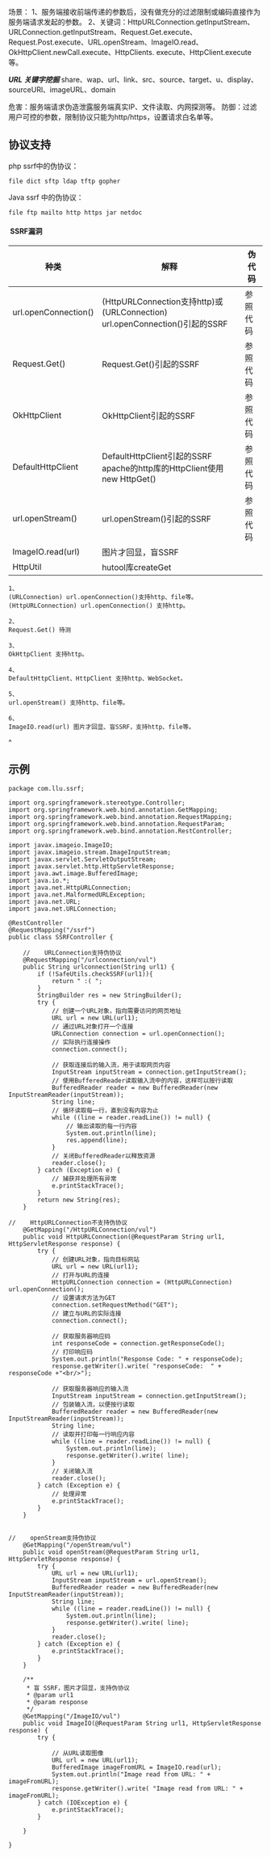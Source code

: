场景：
  1、服务端接收前端传递的参数后，没有做充分的过滤限制或编码直接作为服务端请求发起的参数。
  2、关键词：HttpURLConnection.getInputStream、URLConnection.getInputStream、Request.Get.execute、Request.Post.execute、URL.openStream、ImageIO.read、OkHttpClient.newCall.execute、HttpClients. execute、HttpClient.execute等。


*******URL 关键字挖掘*******
share、wap、url、link、src、source、target、u、display、sourceURl、imageURL、domain



危害：服务端请求伪造泄露服务端真实IP、文件读取、内网探测等。
防御：过滤用户可控的参数，限制协议只能为http/https，设置请求白名单等。

## **协议支持**
php ssrf中的伪协议：
```
file dict sftp ldap tftp gopher
```

Java ssrf 中的伪协议：
```
file ftp mailto http https jar netdoc
```


####  SSRF漏洞

[](https://github.com/l4yn3/micro_service_seclab/#4-ssrf%E6%BC%8F%E6%B4%9E)

| 种类                   | 解释                          | 伪代码  |
| -------------------- | --------------------------- | ---- |
|  url.openConnection() | (HttpURLConnection支持http)或(URLConnection) url.openConnection()引起的SSRF | 参照代码 |
| Request.Get()        | Request.Get()引起的SSRF        | 参照代码 |
| OkHttpClient         | OkHttpClient引起的SSRF         | 参照代码 |
| DefaultHttpClient    | DefaultHttpClient引起的SSRF apache的http库的HttpClient使用new HttpGet()   | 参照代码 |
| url.openStream()     | url.openStream()引起的SSRF     | 参照代码 |
| ImageIO.read(url) | 图片才回显，盲SSRF |
| HttpUtil | hutool库createGet |
```
1、
(URLConnection) url.openConnection()支持http、file等。
(HttpURLConnection) url.openConnection() 支持http。

2、
Request.Get() 待测

3、
OkHttpClient 支持http。

4、
DefaultHttpClient、HttpClient 支持http、WebSocket。

5、
url.openStream() 支持http、file等。

6、
ImageIO.read(url) 图片才回显、盲SSRF，支持http、file等。

```





^
## **示例**
```
package com.llu.ssrf;

import org.springframework.stereotype.Controller;
import org.springframework.web.bind.annotation.GetMapping;
import org.springframework.web.bind.annotation.RequestMapping;
import org.springframework.web.bind.annotation.RequestParam;
import org.springframework.web.bind.annotation.RestController;

import javax.imageio.ImageIO;
import javax.imageio.stream.ImageInputStream;
import javax.servlet.ServletOutputStream;
import javax.servlet.http.HttpServletResponse;
import java.awt.image.BufferedImage;
import java.io.*;
import java.net.HttpURLConnection;
import java.net.MalformedURLException;
import java.net.URL;
import java.net.URLConnection;

@RestController
@RequestMapping("/ssrf")
public class SSRFController {

    //    URLConnection支持伪协议
    @RequestMapping("/urlconnection/vul")
    public String urlconnection(String url1) {
        if (!SafeUtils.checkSSRF(url1)){
            return " :( ";
        }
        StringBuilder res = new StringBuilder();
        try {
            // 创建一个URL对象，指向需要访问的网页地址
            URL url = new URL(url1);
            // 通过URL对象打开一个连接
            URLConnection connection = url.openConnection();
            // 实际执行连接操作
            connection.connect();

            // 获取连接后的输入流，用于读取网页内容
            InputStream inputStream = connection.getInputStream();
            // 使用BufferedReader读取输入流中的内容，这样可以按行读取
            BufferedReader reader = new BufferedReader(new InputStreamReader(inputStream));
            String line;
            // 循环读取每一行，直到没有内容为止
            while ((line = reader.readLine()) != null) {
                // 输出读取的每一行内容
                System.out.println(line);
                res.append(line);
            }
            // 关闭BufferedReader以释放资源
            reader.close();
        } catch (Exception e) {
            // 捕获并处理所有异常
            e.printStackTrace();
        }
        return new String(res);
    }

//    HttpURLConnection不支持伪协议
    @GetMapping("/HttpURLConnection/vul")
    public void HttpURLConnection(@RequestParam String url1, HttpServletResponse response) {
        try {
            // 创建URL对象，指向目标网站
            URL url = new URL(url1);
            // 打开与URL的连接
            HttpURLConnection connection = (HttpURLConnection) url.openConnection();
            // 设置请求方法为GET
            connection.setRequestMethod("GET");
            // 建立与URL的实际连接
            connection.connect();

            // 获取服务器响应码
            int responseCode = connection.getResponseCode();
            // 打印响应码
            System.out.println("Response Code: " + responseCode);
            response.getWriter().write( "responseCode:  " +  responseCode +"<br/>");

            // 获取服务器响应的输入流
            InputStream inputStream = connection.getInputStream();
            // 包装输入流，以便按行读取
            BufferedReader reader = new BufferedReader(new InputStreamReader(inputStream));
            String line;
            // 读取并打印每一行响应内容
            while ((line = reader.readLine()) != null) {
                System.out.println(line);
                response.getWriter().write( line);
            }
            // 关闭输入流
            reader.close();
        } catch (Exception e) {
            // 处理异常
            e.printStackTrace();
        }
    }


//    openStream支持伪协议
    @GetMapping("/openStream/vul")
    public void openStream(@RequestParam String url1, HttpServletResponse response) {
        try {
            URL url = new URL(url1);
            InputStream inputStream = url.openStream();
            BufferedReader reader = new BufferedReader(new InputStreamReader(inputStream));
            String line;
            while ((line = reader.readLine()) != null) {
                System.out.println(line);
                response.getWriter().write( line);
            }
            reader.close();
        } catch (Exception e) {
            e.printStackTrace();
        }
    }

    /**
     * 盲 SSRF，图片才回显，支持伪协议
     * @param url1
     * @param response
     */
    @GetMapping("/ImageIO/vul")
    public void ImageIO(@RequestParam String url1, HttpServletResponse response) {
        try {

            // 从URL读取图像
            URL url = new URL(url1);
            BufferedImage imageFromURL = ImageIO.read(url);
            System.out.println("Image read from URL: " + imageFromURL);
            response.getWriter().write( "Image read from URL: " + imageFromURL);
        } catch (IOException e) {
            e.printStackTrace();
        }

    }

}
```
